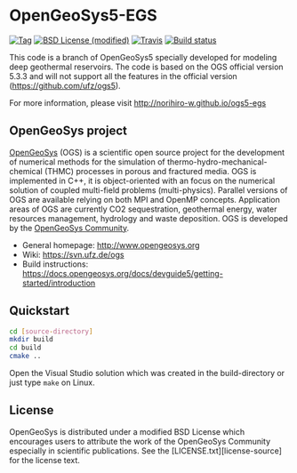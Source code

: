 OpenGeoSys5-EGS
============

[![Tag](https://img.shields.io/github/tag/norihiro-w/ogs5-egs.svg?style=flat-square)](https://github.com/norihiro-w/ogs5-egs/releases)
[![BSD License (modified)](http://img.shields.io/badge/license-BSD-blue.svg?style=flat-square)](https://github.com/norihiro-w/ogs5-egs/blob/master/LICENSE.txt)
[![Travis](https://img.shields.io/travis/norihiro-w/ogs5-egs.svg?style=flat-square)](https://travis-ci.org/norihiro-w/ogs5-egs)
[![Build status](https://ci.appveyor.com/api/projects/status/hiimukien0o5b856/branch/master?svg=true)](https://ci.appveyor.com/project/norihiro-w/ogs5-egs/branch/master)

This code is a branch of OpenGeoSys5 specially developed for modeling deep geothermal reservoirs. The code is based on the OGS official version 5.3.3 and will not support all the features in the official version (https://github.com/ufz/ogs5).

For more information, please visit http://norihiro-w.github.io/ogs5-egs

## OpenGeoSys project ##

[OpenGeoSys][ogs] (OGS) is a scientific open source project for the development of
numerical methods for the simulation of thermo-hydro-mechanical-chemical
(THMC) processes in porous and fractured media. OGS is implemented in C++, it
is object-oriented with an focus on the numerical solution of coupled multi-field
problems (multi-physics). Parallel versions of OGS are available relying on
both MPI and OpenMP concepts. Application areas of OGS are currently CO2
sequestration, geothermal energy, water resources management, hydrology and
waste deposition. OGS is developed by the
[OpenGeoSys Community][ogs].

- General homepage: http://www.opengeosys.org
- Wiki: https://svn.ufz.de/ogs
- Build instructions: https://docs.opengeosys.org/docs/devguide5/getting-started/introduction

## Quickstart ##

``` bash
cd [source-directory]
mkdir build
cd build
cmake ..
```

Open the Visual Studio solution which was created in the build-directory or just type `make` on Linux.

## License ##

OpenGeoSys is distributed under a modified BSD License which encourages users to
attribute the work of the OpenGeoSys Community especially in scientific
publications. See the [LICENSE.txt][license-source] for the license text.

[ogs]: http://www.opengeosys.org

